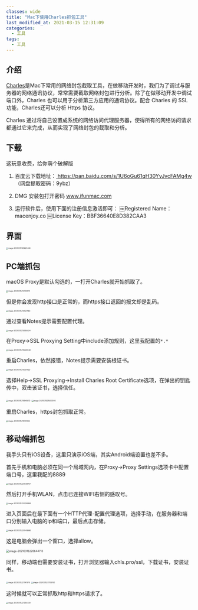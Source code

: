 ```yaml
---
classes: wide
title: "Mac下使用Charles抓包工具"
last_modified_at: 2021-03-15 12:31:09
categories:
  - 工具
tags:
  - 工具
---
```




## 介绍

[Charles](https://www.charlesproxy.com/)是Mac下常用的网络封包截取工具，在做移动开发时，我们为了调试与服务器的网络通讯协议，常常需要截取网络封包进行分析。除了在做移动开发中调试端口外，Charles 也可以用于分析第三方应用的通讯协议。配合 Charles 的 SSL 功能，Charles还可以分析 Https 协议。

Charles 通过将自己设置成系统的网络访问代理服务器，使得所有的网络访问请求都通过它来完成，从而实现了网络封包的截取和分析。

## 下载

这玩意收费，给你萌个破解版

1. 百度云下载地址：[ https://pan.baidu.com/s/1U6oGu61qH30YyJvcFAMg4w ](https://pan.baidu.com/s/1U6oGu61qH30YyJvcFAMg4w)（网盘提取密码：9ybz）

2. DMG 安装包打开密码 www.ifunmac.com

3. 运行软件后，使用下面的注册信息激活即可：
   ￼Registered Name：macenjoy.co
   ￼License Key：BBF36640E8D382CAA3

## 界面

<img src="https://figure-b.ricardolsw.com/image/image-20210315165625446.png" alt="image-20210315165625446" style="zoom: 33%;" />

## PC端抓包

macOS Proxy是默认勾选的，一打开Charles就开始抓取了。

<img src="https://figure-b.ricardolsw.com/image/image-20210315214145574.png" alt="image-20210315214145574" style="zoom: 33%;" />

但是你会发现http接口是正常的，而https接口返回的报文却是乱码。

<img src="https://figure-b.ricardolsw.com/image/image-20210315214527583.png" alt="image-20210315214527583" style="zoom: 33%;" />

通过查看Notes提示需要配置代理。

<img src="https://figure-b.ricardolsw.com/image/image-20210315215009924.png" alt="image-20210315215009924" style="zoom: 33%;" />

在Proxy→SSL Proxying Setting中include添加规则，这里我配置的`*.*`

<img src="https://figure-b.ricardolsw.com/image/image-20210315215240948.png" alt="image-20210315215240948" style="zoom:33%;" />

重启Charles，依然报错，Notes提示需要安装根证书。

<img src="https://figure-b.ricardolsw.com/image/image-20210315215337622.png" alt="image-20210315215337622" style="zoom:33%;" />

选择Help→SSL Proxying→Install Charles Root Certificate选项，在弹出的钥匙传中，双击该证书，选择信任。

<img src="https://figure-b.ricardolsw.com/image/image-20210315215545672.png" alt="image-20210315215545672" style="zoom:33%;" />

<img src="https://figure-b.ricardolsw.com/image/image-20210315215602140.png" alt="image-20210315215602140" style="zoom:33%;" />

重启Charles，https封包抓取正常。

<img src="https://figure-b.ricardolsw.com/image/image-20210315215741462.png" alt="image-20210315215741462" style="zoom: 33%;" />

## 移动端抓包

我手头只有iOS设备，这里只演示iOS端，其实Android端设置也差不多。

首先手机和电脑必须在同一个局域网内，在Proxy→Proxy Settings选项卡中配置端口号，这里我配的8889

<img src="https://figure-b.ricardolsw.com/image/image-20210315220039707.png" alt="image-20210315220039707" style="zoom: 33%;" />

然后打开手机WLAN，点击已连接WIFI右侧的感叹号。

<img src="https://figure-b.ricardolsw.com/image/image-20210315220258998.png" alt="image-20210315220258998" style="zoom: 33%;" />

进入页面后在最下面有一个HTTP代理-配置代理选项，选择手动，在服务器和端口分别输入电脑的ip和端口，最后点击存储。

<img src="https://figure-b.ricardolsw.com/image/image-20210315220543886.png" alt="image-20210315220543886" style="zoom: 33%;" />

这是电脑会弹出一个窗口，选择allow。

<img src="https://figure-b.ricardolsw.com/image/image-20210315220644713.png" alt="image-20210315220644713" style="zoom:50%;" />

同样，移动端也需要安装证书，打开浏览器输入chls.pro/ssl，下载证书，安装证书。

<img src="https://figure-b.ricardolsw.com/image/image-20210315221147879.png" alt="image-20210315221147879" style="zoom:33%;" />

<img src="https://figure-b.ricardolsw.com/image/image-20210315221159150.png" alt="image-20210315221159150" style="zoom:33%;" />

这时候就可以正常抓取http和https请求了。

<img src="https://figure-b.ricardolsw.com/image/image-20210315221350339.png" alt="image-20210315221350339" style="zoom:33%;" />

